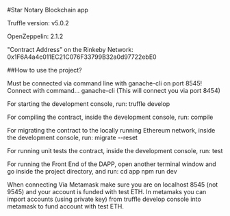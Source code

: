 #Star Notary Blockchain app

Truffle version: v5.0.2

OpenZeppelin: 2.1.2

"Contract Address” on the Rinkeby Network: 0x1F6A4a4c011EC21C076F33799B32a0d97722ebE0

##How to use the project?

Must be connected via command line with ganache-cli on port 8545! 
Connect with command...
ganache-cli (This will connect you via port 8454)

For starting the development console, run:
truffle develop

For compiling the contract, inside the development console, run:
compile

For migrating the contract to the locally running Ethereum network, inside the development console, run:
migrate --reset

For running unit tests the contract, inside the development console, run:
test

For running the Front End of the DAPP, open another terminal window and go inside the project directory, and run:
cd app
npm run dev

When connecting Via Metamask make sure you are on localhost 8545 (not 9545) and your account is funded with test ETH.
In metamaks you can import accounts (using private key) from truffle develop console into metamask to fund account with test ETH.